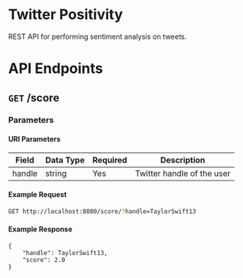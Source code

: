 # Twitter Positivity
REST API for performing sentiment analysis on tweets.

# API Endpoints
## `GET` /score
### Parameters
#### URI Parameters
Field | Data Type | Required | Description
----- | ------ | ------ | ------
handle | string | Yes | Twitter handle of the user

#### Example Request
```bash
GET http://localhost:8080/score/?handle=TaylorSwift13
```

#### Example Response
```
{
	"handle": TaylorSwift13,
	"score": 2.0
}
```
